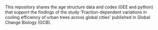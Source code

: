 This repository shares the age structure data and codes (GEE and python) that support the findings of the study 'Fraction-dependent variations in cooling efficiency of urban trees across global cities' published in Global Change Biology (GCB).
